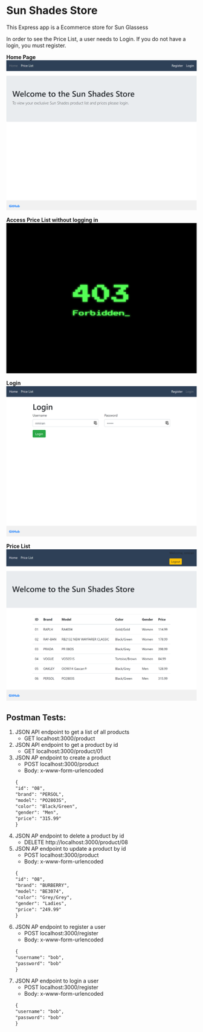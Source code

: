 # Sun Shades Store

This Express app is a Ecommerce store for Sun Glassess

In order to see the Price List, a user needs to Login. If you do not have a login, you must register.

**Home Page**
![](/screenshots/home.png)

**Access Price List without logging in**
![](/screenshots/nologin.png)

**Login**
![](/screenshots/login.png)

**Price List**
![](/screenshots/pricelist.png)

Postman Tests:
---

1. JSON API endpoint to get a list of all products
    * GET localhost:3000/product
2. JSON API endpoint to get a product by id
    * GET localhost:3000/product/01
3. JSON AP endpoint to create a product
    * POST localhost:3000/product
	* Body: x-www-form-urlencoded
	```
	{
    "id": "08",
    "brand": "PERSOL",
    "model": "PO2803S",
    "color": "Black/Green",
    "gender": "Men",
    "price": "315.99"
	}
	```
4. JSON AP endpoint to delete a product by id
    * DELETE http://localhost:3000/product/08
5. JSON AP endpoint to update a product by id
    * POST localhost:3000/product
	* Body: x-www-form-urlencoded
	```
	{
    "id": "08",
    "brand": "BURBERRY",
    "model": "BE3074",
    "color": "Grey/Grey",
    "gender": "Ladies",
    "price": "249.99"
  	}
	```
6. JSON AP endpoint to register a user
    * POST localhost:3000/register
	* Body: x-www-form-urlencoded
	```
	{
    "username": "bob",
    "password": "bob"
  	}
	```
7. JSON AP endpoint to login a user
    * POST localhost:3000/register
	* Body: x-www-form-urlencoded
	```
	{
    "username": "bob",
    "password": "bob"
  	}
	```
